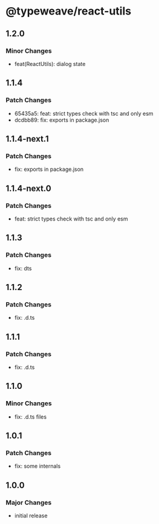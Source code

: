 # @typeweave/react-utils

## 1.2.0

### Minor Changes

- feat(ReactUtils): dialog state

## 1.1.4

### Patch Changes

- 65435a5: feat: strict types check with tsc and only esm
- dcdbb89: fix: exports in package.json

## 1.1.4-next.1

### Patch Changes

- fix: exports in package.json

## 1.1.4-next.0

### Patch Changes

- feat: strict types check with tsc and only esm

## 1.1.3

### Patch Changes

- fix: dts

## 1.1.2

### Patch Changes

- fix: .d.ts

## 1.1.1

### Patch Changes

- fix: .d.ts

## 1.1.0

### Minor Changes

- fix: .d.ts files

## 1.0.1

### Patch Changes

- fix: some internals

## 1.0.0

### Major Changes

- initial release
